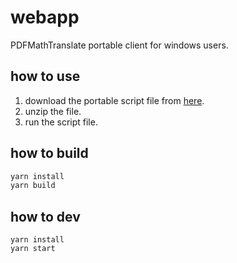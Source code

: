 # webapp

PDFMathTranslate portable client for windows users.

## how to use

1. download the portable script file from [here](https://github.com/).
2. unzip the file.
3. run the script file.

## how to build

```bash
yarn install
yarn build
```

## how to dev

```
yarn install
yarn start
```